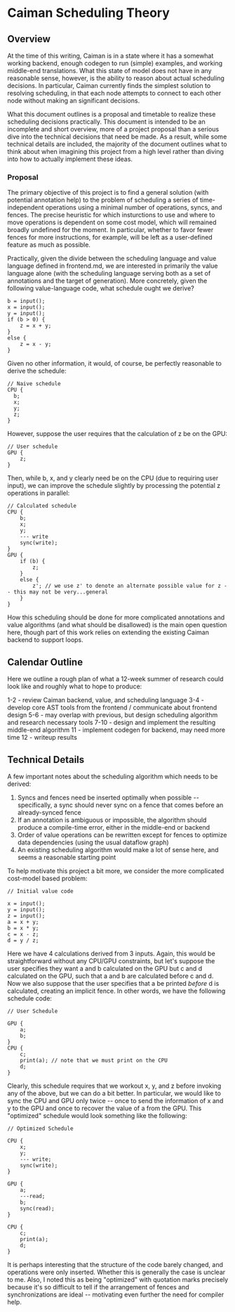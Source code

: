 # Caiman Scheduling Theory

## Overview

At the time of this writing, Caiman is in a state where it has a somewhat working backend, enough codegen to run (simple) examples, and working middle-end translations.  What this state of model does not have in any reasonable sense, however, is the ability to reason about actual scheduling decisions.  In particular, Caiman currently finds the simplest solution to resolving scheduling, in that each node attempts to connect to each other node without making an significant decisions.

What this document outlines is a proposal and timetable to realize these scheduling decisions practically.  This document is intended to be an incomplete and short overview, more of a project proposal than a serious dive into the technical decisions that need be made.  As a result, while some technical details are included, the majority of the document outlines what to think about when imagining this project from a high level rather than diving into how to actually implement these ideas. 

### Proposal

The primary objective of this project is to find a general solution (with potential annotation help) to the problem of scheduling a series of time-independent operations using a minimal number of operations, syncs, and fences.  The precise heuristic for which insturctions to use and where to move operations is dependent on some cost model, which will remained broadly undefined for the moment.  In particular, whether to favor fewer fences for more instructions, for example, will be left as a user-defined feature as much as possible.

Practically, given the divide between the scheduling language and value language defined in frontend.md, we are interested in primarily the value language alone (with the scheduling language serving both as a set of annotations and the target of generation).  More concretely, given the following value-language code, what schedule ought we derive?

```
b = input();
x = input();
y = input();
if (b > 0) {
    z = x + y;
}
else {
    z = x - y;
}
```

Given no other information, it would, of course, be perfectly reasonable to derive the schedule:

```
// Naive schedule
CPU {
  b;
  x;
  y;
  z;
}
```

However, suppose the user requires that the calculation of z be on the GPU:

```
// User schedule
GPU {
    z;
}
```

Then, while b, x, and y clearly need be on the CPU (due to requiring user input), we can improve the schedule slightly by processing the potential z operations in parallel:

```
// Calculated schedule
CPU {
    b;
    x;
    y;
    --- write
    sync(write);
}
GPU {
    if (b) {
        z;
    }
    else {
        z'; // we use z' to denote an alternate possible value for z -- this may not be very...general
    }
}
```

How this scheduling should be done for more complicated annotations and value algorithms (and what should be disallowed) is the main open question here, though part of this work relies on extending the existing Caiman backend to support loops.

## Calendar Outline

Here we outline a rough plan of what a 12-week summer of research could look like and roughly what to hope to produce:

1-2  - review Caiman backend, value, and scheduling language
3-4  - develop core AST tools from the frontend / communicate about frontend design
5-6  - may overlap with previous, but design scheduling algorithm and research necessary tools
7-10 - design and implement the resulting middle-end algorithm
11   - implement codegen for backend, may need more time
12   - writeup results

## Technical Details

A few important notes about the scheduling algorithm which needs to be derived:

1. Syncs and fences need be inserted optimally when possible -- specifically, a sync should never sync on a fence that comes before an already-synced fence
2. If an annotation is ambiguous or impossible, the algorithm should produce a compile-time error, either in the middle-end or backend
3. Order of value operations can be rewritten except for fences to optimize data dependencies (using the usual dataflow graph)
4. An existing scheduling algorithm would make a lot of sense here, and seems a reasonable starting point

To help motivate this project a bit more, we consider the more complicated cost-model based problem:

```
// Initial value code

x = input();
y = input();
z = input();
a = x + y;
b = x * y;
c = x - z;
d = y / z;
```

Here we have 4 calculations derived from 3 inputs.  Again, this would be straightforward without any CPU/GPU constraints, but let's suppose the user specifies they want a and b calculated on the GPU but c and d calculated on the GPU, such that a and b are calculated before c and d.  Now we also suppose that the user specifies that a be printed _before_ d is calculated, creating an implicit fence.  In other words, we have the following schedule code:

```
// User Schedule

GPU {
    a;
    b;
}
CPU {
    c;
    print(a); // note that we must print on the CPU
    d;
}
```

Clearly, this schedule requires that we workout x, y, and z before invoking any of the above, but we can do a bit better.  In particular, we would like to sync the CPU and GPU only twice -- once to send the information of x and y to the GPU and once to recover the value of a from the GPU.  This "optimized" schedule would look something like the following:

```
// Optimized Schedule

CPU {
    x;
    y;
    --- write;
    sync(write);
}

GPU {
    a;
    ---read;
    b;
    sync(read);
}

CPU {
    c;
    print(a);
    d;
}
```

It is perhaps interesting that the structure of the code barely changed, and operations were only inserted.  Whether this is generally the case is unclear to me.  Also, I noted this as being "optimized" with quotation marks precisely because it's so difficult to tell if the arrangement of fences and synchronizations are ideal -- motivating even further the need for compiler help.